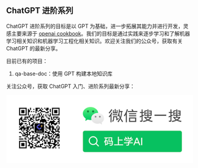 ## ChatGPT 进阶系列

ChatGPT 进阶系列的目标是以 GPT 为基础，进一步拓展其能力并进行开发，灵感主要来源于 [openai cookbook](https://github.com/openai/openai-cookbook)。我们的目标是通过实践来逐步学习和了解机器学习相关知识和机器学习工程化相关知识。欢迎关注我们的公众号，获取有关 ChatGPT 的最新分享。

目前已有的项目：

1. qa-base-doc：使用 GPT 构建本地知识库



关注公众号，获取 ChatGPT 入门、进阶系列最新分享：

![码上学AI](./wx.png)